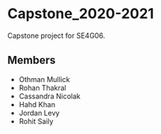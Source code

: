 # Capstone_2020-2021

Capstone project for SE4G06.

## Members
- Othman Mullick  
- Rohan Thakral  
- Cassandra Nicolak  
- Hahd Khan  
- Jordan Levy  
- Rohit Saily  
